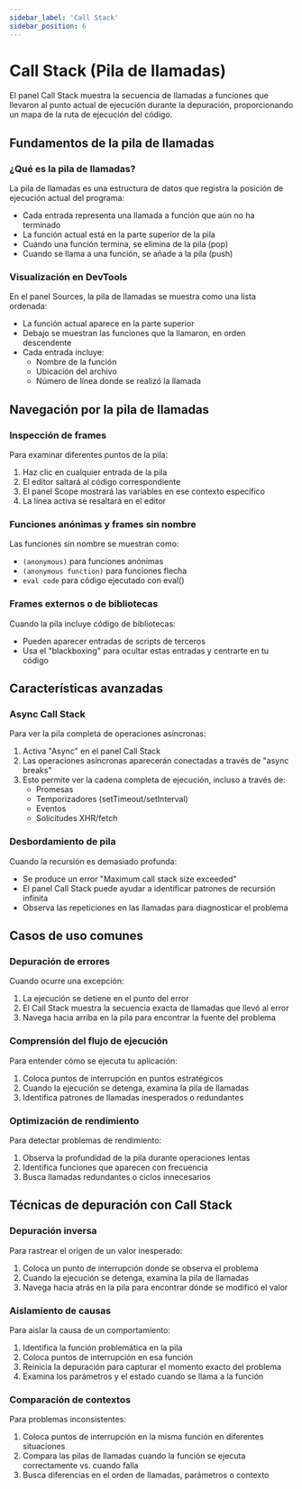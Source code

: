 ```yaml
---
sidebar_label: 'Call Stack'
sidebar_position: 6
---
```


# Call Stack (Pila de llamadas)

El panel Call Stack muestra la secuencia de llamadas a funciones que llevaron al punto actual de ejecución durante la depuración, proporcionando un mapa de la ruta de ejecución del código.

## Fundamentos de la pila de llamadas

### ¿Qué es la pila de llamadas?

La pila de llamadas es una estructura de datos que registra la posición de ejecución actual del programa:

- Cada entrada representa una llamada a función que aún no ha terminado
- La función actual está en la parte superior de la pila
- Cuando una función termina, se elimina de la pila (pop)
- Cuando se llama a una función, se añade a la pila (push)

### Visualización en DevTools

En el panel Sources, la pila de llamadas se muestra como una lista ordenada:

- La función actual aparece en la parte superior
- Debajo se muestran las funciones que la llamaron, en orden descendente
- Cada entrada incluye:
  - Nombre de la función
  - Ubicación del archivo
  - Número de línea donde se realizó la llamada

## Navegación por la pila de llamadas

### Inspección de frames

Para examinar diferentes puntos de la pila:

1. Haz clic en cualquier entrada de la pila
2. El editor saltará al código correspondiente
3. El panel Scope mostrará las variables en ese contexto específico
4. La línea activa se resaltará en el editor

### Funciones anónimas y frames sin nombre

Las funciones sin nombre se muestran como:

- `(anonymous)` para funciones anónimas
- `(anonymous function)` para funciones flecha
- `eval code` para código ejecutado con eval()

### Frames externos o de bibliotecas

Cuando la pila incluye código de bibliotecas:

- Pueden aparecer entradas de scripts de terceros
- Usa el "blackboxing" para ocultar estas entradas y centrarte en tu código

## Características avanzadas

### Async Call Stack

Para ver la pila completa de operaciones asíncronas:

1. Activa "Async" en el panel Call Stack
2. Las operaciones asíncronas aparecerán conectadas a través de "async breaks"
3. Esto permite ver la cadena completa de ejecución, incluso a través de:
   - Promesas
   - Temporizadores (setTimeout/setInterval)
   - Eventos
   - Solicitudes XHR/fetch

### Desbordamiento de pila

Cuando la recursión es demasiado profunda:

- Se produce un error "Maximum call stack size exceeded"
- El panel Call Stack puede ayudar a identificar patrones de recursión infinita
- Observa las repeticiones en las llamadas para diagnosticar el problema

## Casos de uso comunes

### Depuración de errores

Cuando ocurre una excepción:

1. La ejecución se detiene en el punto del error
2. El Call Stack muestra la secuencia exacta de llamadas que llevó al error
3. Navega hacia arriba en la pila para encontrar la fuente del problema

### Comprensión del flujo de ejecución

Para entender cómo se ejecuta tu aplicación:

1. Coloca puntos de interrupción en puntos estratégicos
2. Cuando la ejecución se detenga, examina la pila de llamadas
3. Identifica patrones de llamadas inesperados o redundantes

### Optimización de rendimiento

Para detectar problemas de rendimiento:

1. Observa la profundidad de la pila durante operaciones lentas
2. Identifica funciones que aparecen con frecuencia
3. Busca llamadas redundantes o ciclos innecesarios

## Técnicas de depuración con Call Stack

### Depuración inversa

Para rastrear el origen de un valor inesperado:

1. Coloca un punto de interrupción donde se observa el problema
2. Cuando la ejecución se detenga, examina la pila de llamadas
3. Navega hacia atrás en la pila para encontrar dónde se modificó el valor

### Aislamiento de causas

Para aislar la causa de un comportamiento:

1. Identifica la función problemática en la pila
2. Coloca puntos de interrupción en esa función
3. Reinicia la depuración para capturar el momento exacto del problema
4. Examina los parámetros y el estado cuando se llama a la función

### Comparación de contextos

Para problemas inconsistentes:

1. Coloca puntos de interrupción en la misma función en diferentes situaciones
2. Compara las pilas de llamadas cuando la función se ejecuta correctamente vs. cuando falla
3. Busca diferencias en el orden de llamadas, parámetros o contexto